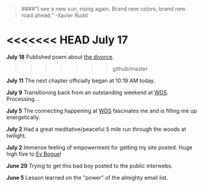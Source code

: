 > ####"I see a new sun, rising again. Brand new colors, brand new road ahead." 
> -Xavier Rudd

<<<<<<< HEAD
**July 17**
=======
**July 18** Published poem about [the divorce](http://davelukas.net/poetry).
>>>>>>> github/master

**July 11** The next chapter officially began at 10:19 AM today.

**July 9** Transitioning back from an outstanding weekend at [WDS](http://worlddominationsummit.com). Processing...

**July 5** The connecting happening at [WDS](http://worlddominationsummit.com) fascinates me and is filling me up energetically.

**July 2** Had a great meditative/peaceful 5 mile run through the woods at twilight.

**July 2** Immense feeling of empowerment for getting my site posted. Huge high five to [Ev Bogue](http://evbogue.com)!

**June 29** Trying to get this bad boy posted to the public interwebs.

**June 5** Lesson learned on the "power" of the almighty email list.
